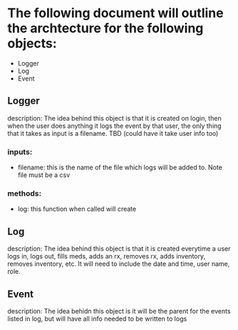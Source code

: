 # The following document will outline the archtecture for the following objects:
- Logger
- Log
- Event
  
## Logger
description: The idea behind this object is that it is created on login, then when the user does anything it logs the event by that user, the only thing that it takes as input is a filename. TBD (could have it take user info too) 
### inputs:
 - filename: this is the name of the file which logs will be added to. Note file must be a csv
### methods:
 - log: this function when called will create

## Log
description: The idea behind this object is that it is created everytime a user logs in, logs out, fills meds, adds an rx, removes rx, adds inventory, removes inventory, etc. It will need to include the date and time, user name, role.

## Event
description: The idea behidn this object is it will be the parent for the events listed in log, but will have all info needed to be written to logs
